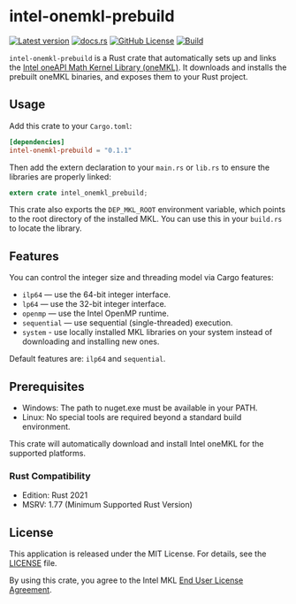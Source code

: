 # intel-onemkl-prebuild

[![Latest version](https://img.shields.io/crates/v/intel-onemkl-prebuild.svg)](https://crates.io/crates/intel-onemkl-prebuild)
[![docs.rs](https://img.shields.io/docsrs/intel-onemkl-prebuild)](https://docs.rs/intel-onemkl-prebuild)
[![GitHub License](https://img.shields.io/github/license/jkawamoto/intel-onemkl-prebuild)](https://github.com/jkawamoto/intel-onemkl-prebuild/blob/main/LICENSE)
[![Build](https://github.com/jkawamoto/intel-onemkl-prebuild/actions/workflows/build.yaml/badge.svg)](https://github.com/jkawamoto/intel-onemkl-prebuild/actions/workflows/build.yaml)

`intel-onemkl-prebuild` is a Rust crate that automatically sets up and links the
[Intel oneAPI Math Kernel Library (oneMKL)](https://www.intel.com/content/www/us/en/developer/tools/oneapi/onemkl.html).
It downloads and installs the prebuilt oneMKL binaries, and exposes them to your Rust project.

## Usage

Add this crate to your `Cargo.toml`:

```toml
[dependencies]
intel-onemkl-prebuild = "0.1.1"
```

Then add the extern declaration to your `main.rs` or `lib.rs` to ensure the libraries are properly linked:

```rust
extern crate intel_onemkl_prebuild;
```

This crate also exports the `DEP_MKL_ROOT` environment variable,
which points to the root directory of the installed MKL.
You can use this in your `build.rs` to locate the library.

## Features

You can control the integer size and threading model via Cargo features:

- `ilp64` — use the 64-bit integer interface.
- `lp64` — use the 32-bit integer interface.
- `openmp` — use the Intel OpenMP runtime.
- `sequential` — use sequential (single-threaded) execution.
- `system` - use locally installed MKL libraries on your system instead of downloading and installing new ones.

Default features are: `ilp64` and `sequential`.

## Prerequisites

- Windows: The path to nuget.exe must be available in your PATH.
- Linux: No special tools are required beyond a standard build environment.

This crate will automatically download and install Intel oneMKL for the supported platforms.

### Rust Compatibility

- Edition: Rust 2021
- MSRV: 1.77 (Minimum Supported Rust Version)

## License

This application is released under the MIT License. For details, see the [LICENSE](LICENSE) file.

By using this crate, you agree to the Intel MKL
[End User License Agreement](https://www.intel.com/content/www/us/en/developer/articles/license/end-user-license-agreement.html).
